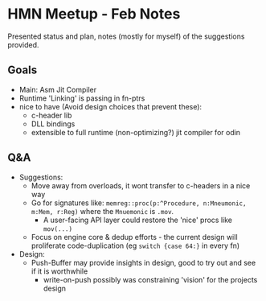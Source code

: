 # HMN Meetup - Feb Notes

Presented status and plan, notes (mostly for myself) of the suggestions provided. 

## Goals

 - Main: Asm Jit Compiler
 - Runtime 'Linking' is passing in fn-ptrs
 - nice to have (Avoid design choices that prevent these):
   - c-header lib
   - DLL bindings
   - extensible to full runtime (non-optimizing?) jit compiler for odin

## Q&A
- Suggestions:
  - Move away from overloads, it wont transfer to c-headers in a nice way
  - Go for signatures like: `memreg::proc(p:^Procedure, n:Mneumonic, m:Mem, r:Reg)` where the `Mnuemonic` is `.mov`. 
    - A user-facing API layer could restore the 'nice' procs like `mov(...)`
  - Focus on engine core & dedup efforts - the current design will proliferate code-duplication (eg `switch {case 64:}` in every fn)
- Design:
  - Push-Buffer may provide insights in design, good to try out and see if it is worthwhile
    - write-on-push possibly was constraining 'vision' for the projects design
